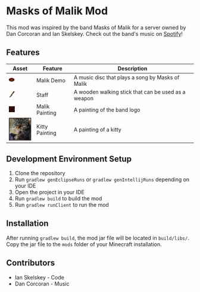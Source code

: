 # Masks of Malik Mod

This mod was inspired by the band Masks of Malik for a server owned by Dan Corcoran and Ian Skelskey. Check out the band's music on [Spotify](https://open.spotify.com/artist/43OxwnQJAGF2yNdWIsPbGf?si=WWGsJh58SUuN9JxR2SXQUg)!

## Features

| Asset                                                                            | Feature        | Description                                         |
|----------------------------------------------------------------------------------|----------------|-----------------------------------------------------|
| ![](src/main/resources/assets/masksofmalik/textures/item/malik_demo_disc.png)    | Malik Demo     | A music disc that plays a song by Masks of Malik    |
| ![](src\main\resources\assets\masksofmalik\textures\item\staff_weapon.png)       | Staff          | A wooden walking stick that can be used as a weapon |
| ![](src/main/resources/assets/masksofmalik/textures/painting/malik_painting.png) | Malik Painting | A painting of the band logo                         |
| ![](src/main/resources/assets/masksofmalik/textures/painting/cat_painting.png)   | Kitty Painting | A painting of a kitty                               |

## Development Environment Setup

1. Clone the repository
2. Run `gradlew genEclipseRuns` or `gradlew genIntellijRuns` depending on your IDE
3. Open the project in your IDE
4. Run `gradlew build` to build the mod
5. Run `gradlew runClient` to run the mod

## Installation

After running `gradlew build`, the mod jar file will be located in `build/libs/`. Copy the jar file to the `mods` folder of your Minecraft installation.

## Contributors

- Ian Skelskey - Code
- Dan Corcoran - Music
